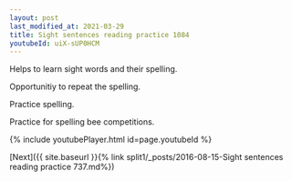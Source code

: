 ```yaml
---
layout: post
last_modified_at: 2021-03-29
title: Sight sentences reading practice 1084
youtubeId: uiX-sUP0HCM
---
```

 
 
Helps to learn sight words and their spelling.

Opportunitiy to repeat the spelling. 

Practice spelling. 
 
Practice for spelling bee competitions. 
 
{% include youtubePlayer.html id=page.youtubeId %}
 
 

[Next]({{ site.baseurl }}{% link  split1/_posts/2016-08-15-Sight sentences reading practice 737.md%})
 
